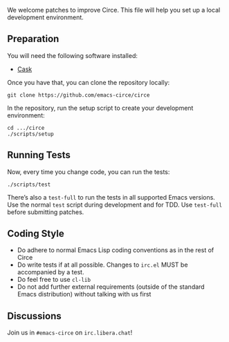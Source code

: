 We welcome patches to improve Circe. This file will help you set up a
local development environment.

## Preparation

You will need the following software installed:

- [Cask](https://github.com/cask/cask)

Once you have that, you can clone the repository locally:

```
git clone https://github.com/emacs-circe/circe
```

In the repository, run the setup script to create your development
environment:

```
cd .../circe
./scripts/setup
```

## Running Tests

Now, every time you change code, you can run the tests:

```
./scripts/test
```

There’s also a `test-full` to run the tests in all supported Emacs
versions. Use the normal `test` script during development and for TDD.
Use `test-full` before submitting patches.

## Coding Style

- Do adhere to normal Emacs Lisp coding conventions as in the rest of
  Circe
- Do write tests if at all possible. Changes to `irc.el` MUST be
  accompanied by a test.
- Do feel free to use `cl-lib`
- Do not add further external requirements (outside of the standard
  Emacs distribution) without talking with us first

## Discussions

Join us in `#emacs-circe` on `irc.libera.chat`!
